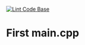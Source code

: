 [![Lint Code Base](https://github.com/B-Payne/MyFirstExample/actions/workflows/super-linter.yml/badge.svg)](https://github.com/B-Payne/MyFirstExample/actions/workflows/super-linter.yml)

# First main.cpp
